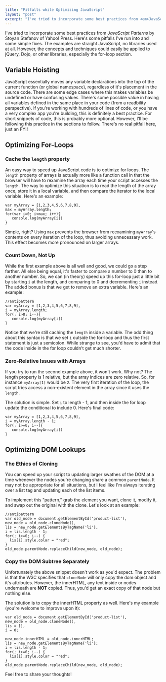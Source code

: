 ```yaml
---
title: "Pitfalls while Optimizing JavaScript"
layout: "post"
excerpt: "I've tried to incorporate some best practices from <em>JavaScript Patterns</em> by Stoyan Stefanov of Yahoo! Press. Here's some pitfalls I've run into and some simple fixes."
---
```

I've tried to incorporate some best practices from <em>JavaScript Patterns</em> by Stoyan Stefanov of Yahoo! Press. Here's some pitfalls I've run into and some simple fixes. The examples are straight JavaScript, no libraries used at all. However, the concepts and techniques could easily be applied to jQuery, Dojo, or other libraries, especially the for-loop section.

## Variable Hoisting

JavaScript essentially moves any variable declarations into the top of the current function (or global namespace), regardless of it's placement in the source code. There are some edge cases where this makes variables be undefined or have confusing values. There's some possible value in having all variables defined in the same place in your code (from a readbility perspective). If you're working with hundreds of lines of code, or you have a very complex app you're building, this is definitely a best practice. For short snippets of code, this is probably more optional. However, I'll be following this practice in the sections to follow. There's no real pitfall here, just an FYI!

## Optimizing For-Loops

### Cache the `length` property

An easy way to speed up JavaScript code is to optimize for loops. The `length` property of arrays is actually more like a function call in that the browser will have to rexamine the array each time your script accesses the `length`. The way to optimize this situation is to read the length of the array once, store it in a local variable, and then compare the iterator to the local variable. Here's an example:

    var myArray = [1,2,3,4,5,6,7,8,9],
    max = myArray.length;
    for(var i=0; i<max; i++){
       console.log(myArray[i])
    }

Simple, right? Using `max` prevents the browser from reexamining `myArray`'s contents on every iteration of the loop, thus avoiding unnecessary work. This effect becomes more pronounced on larger arrays. 

### Count Down, Not Up

While the first example above is all well and good, we could go a step farther. All else being equal, it's faster to compare a number to 0 than to another number. So, we can (in theory) speed up this for-loop just a little bit by starting `i` at the length, and comparing to 0 and decrementing `i` instead. The added bonus is that we get to remove an extra variable. Here's an example:

    //antipattern
    var myArray = [1,2,3,4,5,6,7,8,9],
    i = myArray.length;
    for(; i>0; i--){
       console.log(myArray[i])
    }

Notice that we're still caching the `length` inside a variable. The odd thing about this syntax is that we set `i` outside the for-loop and thus the first statement is just a semicolon. While strange to see, you'd have to admit that the code inside in the for loop couldn't get much shorter.

### Zero-Relative Issues with Arrays

If you try to run the second example above, it won't work. Why not? The length property is 1 relative, but the array indices are zero relative. So, for instance `myArray[1]` would be `2`. The very first iteration of the loop, the script tries access a non-existent element in the array since it uses the `length`.

The solution is simple. Set `i` to length - 1, and then inside the for loop update the conditional to include 0. Here's final code:

    var myArray = [1,2,3,4,5,6,7,8,9],
    i = myArray.length - 1;
    for(; i>=0; i--){
       console.log(myArray[i])
    }

## Optimizing DOM Lookups

### The Ethics of Cloning

You can speed up your script to updating larger swathes of the DOM at a time whenever the nodes you're changing share a common `parentNode`. It may not be appropriate for all situations, but I feel like I'm always iterating over a list tag and updating each of the list items.

To implement this "pattern," grab the element you want, clone it, modify it, and swap out the original with the clone. Let's look at an example:

    //antipattern
    var old_node = document.getElementById('product-list'),
    new_node = old_node.cloneNode(),
    lis = new_node.getElementsByTagName('li'),
    i = lis.length - 1;
    for(; i>=0; i--) {
      lis[i].style.color = "red";
    }
    old_node.parentNode.replaceChild(new_node, old_node);

### Copy the DOM Subtree Separately

Unfortunately the above snippet doesn't work as you'd expect. The problem is that the W3C specifies that `cloneNode` will only copy the dom object and it's attributes. However, the innerHTML, any text inside or nodes underneath are **NOT** copied. Thus, you'd get an exact copy of that node but nothing else.

The solution is to copy the innerHTML property as well. Here's my example (you're welcome to improve upon it):

    var old_node = document.getElementById('product-list'),
    new_node = old_node.cloneNode(),
    lis = [],
    i = 0;
    
    new_node.innerHTML = old_node.innerHTML;
    lis = new_node.getElementsByTagName('li');
    i = lis.length - 1;
    for(; i>=0; i--) {
      lis[i].style.color = "red";
    }
    old_node.parentNode.replaceChild(new_node, old_node);

Feel free to share your thoughts!